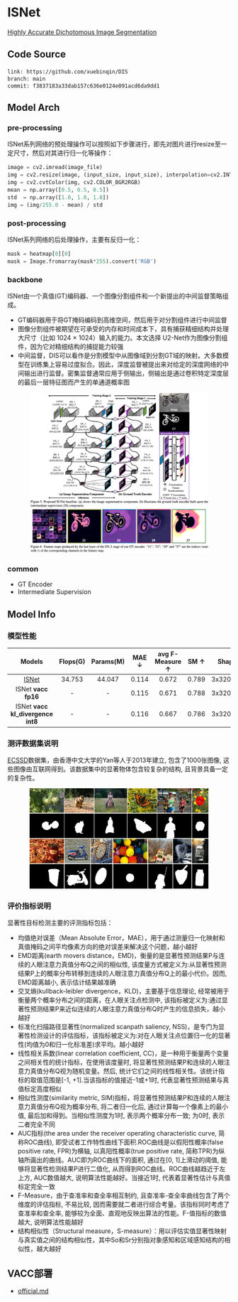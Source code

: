 
# ISNet

[Highly Accurate Dichotomous Image Segmentation](https://arxiv.org/abs/2203.03041)

## Code Source
```
link: https://github.com/xuebinqin/DIS
branch: main
commit: f3837183a33dab157c636e0124e091acd6da9dd1
```

## Model Arch

### pre-processing

ISNet系列网络的预处理操作可以按照如下步骤进行，即先对图片进行resize至一定尺寸，然后对其进行归一化等操作：

```python
image = cv2.imread(image_file)
img = cv2.resize(image, (input_size, input_size), interpolation=cv2.INTER_AREA)
img = cv2.cvtColor(img, cv2.COLOR_BGR2RGB)
mean = np.array([0.5, 0.5, 0.5])
std  = np.array([1.0, 1.0, 1.0])
img = (img/255.0 - mean) / std
```

### post-processing

ISNet系列网络的后处理操作，主要有反归一化：
```python
mask = heatmap[0][0]
mask = Image.fromarray(mask*255).convert('RGB')
```

### backbone

ISNet由一个真值(GT)编码器、一个图像分割组件和一个新提出的中间监督策略组成。
- GT编码器用于将GT掩码编码到高维空间，然后用于对分割组件进行中间监督
- 图像分割组件被期望在可承受的内存和时间成本下，具有捕获精细结构并处理大尺寸（比如 1024 × 1024）输入的能力。本文选择 U2-Net作为图像分割组件，因为它对精细结构的捕捉能力较强
- 中间监督，DIS可以看作是分割模型中从图像域到分割GT域的映射。大多数模型在训练集上容易过度拟合。因此，深度监督被提出来对给定的深度网络的中间输出进行监督。密集监督通常应用于侧输出，侧输出是通过卷积特定深度层的最后一层特征图而产生的单通道概率图

<div  align="center">
<img src="../../images/isnet/is-net.png" width="80%" height="80%">
</div>

### common

- GT Encoder
- Intermediate Supervision

## Model Info

### 模型性能

| Models  | Flops(G) | Params(M) | MAE ↓ | avg F-Measure ↑ | SM ↑ | Shapes |
| :---: | :--: | :--: | :---: | :--------: | :---: | :--------: |
| [ISNet](https://github.com/xuebinqin/DIS) | 34.753  |  44.047 | 0.114  |  0.672  | 0.789  | 3x320x320  |
| ISNet **vacc fp16** |  -  |  -  |  0.115  |  0.671  | 0.788  | 3x320x320  |
| ISNet **vacc kl_divergence int8** |  -  |  -  |   0.116  | 0.667 | 0.786 |  3x320x320  |


### 测评数据集说明


[ECSSD](http://www.cse.cuhk.edu.hk/leojia/projects/hsaliency/dataset.html)数据集，由香港中文大学的Yan等人于2013年建立, 包含了1000张图像, 这些图像由互联网得到。该数据集中的显著物体包含较复杂的结构, 且背景具备一定的复杂性。


<div  align="center">
<img src="../../images/datasets/ecssd.jpg" width="80%" height="70%">
</div>

### 评价指标说明
显著性目标检测主要的评测指标包括：
- 均值绝对误差（Mean Absolute Error，MAE），用于通过测量归一化映射和真值掩码之间平均像素方向的绝对误差来解决这个问题，越小越好
- EMD距离(earth movers distance，EMD)，衡量的是显著性预测结果P与连续的人眼注意力真值分布Q之间的相似性, 该度量方式被定义为:从显著性预测结果P上的概率分布转移到连续的人眼注意力真值分布Q上的最小代价。因而, EMD距离越小, 表示估计结果越准确
- 交叉熵(kullback-leibler divergence，KLD)，主要基于信息理论, 经常被用于衡量两个概率分布之间的距离，在人眼关注点检测中, 该指标被定义为:通过显著性预测结果P来近似连续的人眼注意力真值分布Q时产生的信息损失，越小越好
- 标准化扫描路径显著性(normalized scanpath saliency, NSS)，是专门为显著性检测设计的评估指标，该指标被定义为:对在人眼关注点位置归一化的显著性(均值为0和归一化标准差)求平均。越小越好
- 线性相关系数(linear correlation coefficient, CC)，是一种用于衡量两个变量之间相关性的统计指标，在使用该度量时, 将显著性预测结果P和连续的人眼注意力真值分布Q视为随机变量。然后, 统计它们之间的线性相关性。该统计指标的取值范围是[-1, +1].当该指标的值接近-1或+1时, 代表显著性预测结果与真值标定高度相似
- 相似性测度(similarity metric, SIM)指标，将显著性预测结果P和连续的人眼注意力真值分布Q视为概率分布, 将二者归一化后, 通过计算每一个像素上的最小值, 最后加和得到。当相似性测度为1时, 表示两个概率分布一致; 为0时, 表示二者完全不同
- AUC指标(the area under the receiver operating characteristic curve, 简称ROC曲线), 即受试者工作特性曲线下面积.ROC曲线是以假阳性概率(false positive rate, FPR)为横轴, 以真阳性概率(true positive rate, 简称TPR)为纵轴所画出的曲线。AUC即为ROC曲线下的面积, 通过在[0, 1]上滑动的阈值, 能够将显著性检测结果P进行二值化, 从而得到ROC曲线。ROC曲线越趋近于左上方, AUC数值越大, 说明算法性能越好。当接近1时, 代表着显著性估计与真值标定完全一致
- F-Measure，由于查准率和查全率相互制约, 且查准率-查全率曲线包含了两个维度的评估指标, 不易比较, 因而需要就二者进行综合考量。该指标同时考虑了查准率和查全率, 能够较为全面、直观地反映出算法的性能。F-值指标的数值越大, 说明算法性能越好
- 结构相似性（Structural measure，S-measure）：用以评估实值显著性映射与真实值之间的结构相似性，其中So和Sr分别指对象感知和区域感知结构的相似性，越大越好

## VACC部署
- [official.md](./source_code/official.md)